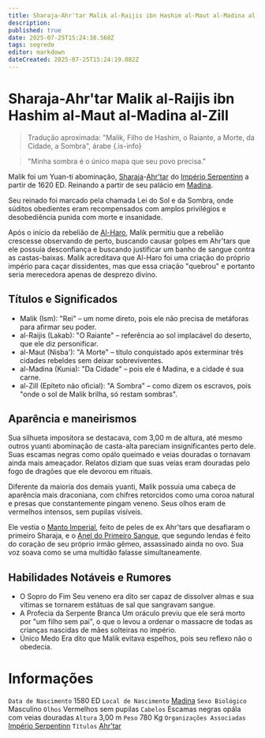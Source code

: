 ```yaml
---
title: Sharaja-Ahr'tar Malik al-Raijis ibn Hashim al-Maut al-Madina al-Zill
description: 
published: true
date: 2025-07-25T15:24:38.568Z
tags: segredo
editor: markdown
dateCreated: 2025-07-25T15:24:19.082Z
---
```


# Sharaja-Ahr'tar Malik al-Raijis ibn Hashim al-Maut al-Madina al-Zill

> Tradução aproximada: "Malik, Filho de Hashim, o Raiante, a Morte, da Cidade, a Sombra", árabe
{.is-info}

> "Minha sombra é o único mapa que seu povo precisa."

Malik foi um Yuan-ti abominação, [Sharaja](/rankings-e-titulos/imperio-serpentinn/sharaja)-[Ahr'tar](/rankings-e-titulos/imperio-serpentinn/ahrtar) do [Império Serpentinn](/faccoes/nacoes/imperio-serpentinn) a partir de 1620 ED. Reinando a partir de seu palácio em [Madina](/lugares/plano-material/drafeon/sudeste-de-drafeon/madina).

Seu reinado foi marcado pela chamada Lei do Sol e da Sombra, onde súditos obedientes eram recompensados com amplos privilégios e desobediência punida com morte e insanidade.

Após o início da rebelião de [Al-Haro](/individuos/al-haro), Malik permitiu que a rebelião crescesse observando de perto, buscando causar golpes em Ahr'tars que ele possuia desconfiança e buscando justificar um banho de sangue contra as castas-baixas. Malik acreditava que Al-Haro foi uma criação do próprio império para caçar dissidentes, mas que essa criação "quebrou" e portanto seria merecedora apenas de desprezo divino.

## Títulos e Significados
- Malik (Ism): "Rei" – um nome direto, pois ele não precisa de metáforas para afirmar seu poder.
- al-Raijis (Lakab): "O Raiante" – referência ao sol implacável do deserto, que ele diz personificar.
- al-Maut (Nisba'): "A Morte" – título conquistado após exterminar três cidades rebeldes sem deixar sobreviventes.
- al-Madina (Kunia): "Da Cidade" – pois ele é Madina, e a cidade é sua carne.
- al-Zill (Epíteto não oficial): "A Sombra" – como dizem os escravos, pois "onde o sol de Malik brilha, só restam sombras".

## Aparência e maneirismos

Sua silhueta impositora se destacava, com 3,00 m de altura, até mesmo outros yuanti abominação de casta-alta pareciam insignificantes perto dele. Suas escamas negras como opálo queimado e veias douradas o tornavam ainda mais ameaçador. Relatos diziam que suas veias eram douradas pelo fogo de dragões que ele devorou em rituais.

Diferente da maioria dos demais yuanti, Malik possuia uma cabeça de aparência mais draconiana, com chifres retorcidos como uma coroa natural e presas que constantemente pingam veneno. Seus olhos eram de vermelhos intensos, sem pupilas visíveis.

Ele vestia o [Manto Imperial](), feito de peles de ex Ahr'tars que desafiaram o primeiro Sharaja, e o [Anel do Primeiro Sangue](), que segundo lendas é feito do coração de seu próprio irmão gêmeo, assassinado ainda no ovo. Sua voz soava como se uma multidão falasse simultaneamente.

## Habilidades Notáveis e Rumores

- O Sopro do Fim
Seu veneno era dito ser capaz de dissolver almas e sua vítimas se tornarem estátuas de sal que sangravam sangue.
- A Profecia da Serpente Branca
Um oráculo previu que ele será morto por "um filho sem pai", o que o levou a ordenar o massacre de todas as crianças nascidas de mães solteiras no império.
- Único Medo
Era dito que Malik evitava espelhos, pois seu reflexo não o obedecia.

# Informações
`Data de Nascimento` 1580 ED
`Local de Nascimento` [Madina](/lugares/plano-material/drafeon/sudeste-de-drafeon/madina)
`Sexo Biológico` Masculino
`Olhos` Vermelhos sem pupilas
`Cabelos` Escamas negras opála com veias douradas
`Altura` 3,00 m
`Peso` 780 Kg
`Organizações Associadas` [Império Serpentinn](/faccoes/nacoes/imperio-serpentinn)
`Títulos` [Ahr'tar](/rankings-e-titulos/imperio-serpentinn/ahrtar)